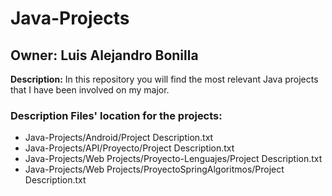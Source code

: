 # Java-Projects

## Owner: Luis Alejandro Bonilla

**Description:** In this repository you will find the most relevant Java projects that I have been involved on my major.

### Description Files' location for the projects:

- Java-Projects/Android/Project Description.txt
- Java-Projects/API/Proyecto/Project Description.txt
- Java-Projects/Web Projects/Proyecto-Lenguajes/Project Description.txt
- Java-Projects/Web Projects/ProyectoSpringAlgoritmos/Project Description.txt
